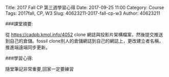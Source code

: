 Title: 2017 Fall CP 第三週學習心得
Date: 2017-09-25 11:00
Category: Course
Tags: 2017fall, CP, W3
Slug: 40623211-2017-fall-cp-w3
Author: 40623211

<!-- PELICAN_END_SUMMARY -->

###課堂摘要:

從 https://cadpb.kmol.info/4052 clone 網誌與投影片架構檔案，然後提交推送到自己的倉儲。fossil clone別人的倉儲網誌到自己的網誌上，更改建立者名稱，推進端遠端同步更新。

###學習心得:

隨堂筆記非常重要,回家一定要練習
